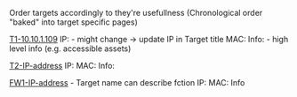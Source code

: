 Order targets accordingly to they're usefullness
(Chronological order "baked" into target specific pages)

[T1-10.10.1.109](T1/T1-10.10.1.109.md)
IP:  - might change -> update IP in Target title
MAC:
Info: - high level info (e.g. accessible assets)


[T2-IP-address]()
IP:
MAC:
Info:


[FW1-IP-address]() - Target name can describe fction
IP:
MAC:
Info